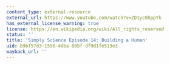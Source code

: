 ```yaml
---
content_type: external-resource
external_url: https://www.youtube.com/watch?v=ZD1ycOhppYk
has_external_license_warning: true
license: https://en.wikipedia.org/wiki/All_rights_reserved
status: ''
title: 'Simply Science Episode 14: Building a Human'
uid: b9bf57d3-1558-4dba-80bf-df9d1fe513e3
wayback_url: ''
---
```

